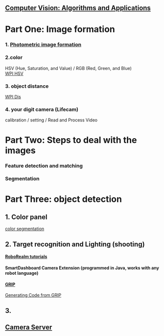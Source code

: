 
## [Computer Vision: Algorithms and Applications](http://szeliski.org/Book/)

# Part One: Image formation

### 1. [Photometric image formation](https://cseweb.ucsd.edu/classes/sp15/cse152-a/lec6.pdf)

### 2.color  
HSV (Hue, Saturation, and Value) / RGB (Red, Green, and Blue)        
[WPI HSV](https://docs.wpilib.org/en/latest/docs/software/vision-processing/introduction/identifying-and-processing-the-targets.html#what-is-hsl-hsv)

### 3. object distance
[WPI Dis](https://docs.wpilib.org/en/latest/docs/software/vision-processing/introduction/identifying-and-processing-the-targets.html#distance)


### 4. your digit camera (Lifecam)
calibration / setting /  Read and Process Video


# Part Two: Steps to deal with the images

### Feature detection and matching

### Segmentation







# Part Three: object detection 

## 1. Color panel 

[color segmentation](https://www.cs.cmu.edu/~dst/Tekkotsu/Tutorial/colorsegment.shtml)

## 2. Target recognition and Lighting (shooting)

#### [RoboRealm tutorials](http://www.roborealm.com/tutorials.php)

#### SmartDashboard Camera Extension (programmed in Java, works with any robot language)

#### [GRIP](https://docs.wpilib.org/en/latest/docs/software/vision-processing/grip/introduction-to-grip.html)

[Generating Code from GRIP](https://docs.wpilib.org/en/latest/docs/software/vision-processing/grip/generating-code-from-grip.html) 


## 3. 



## [Camera Server](https://first.wpi.edu/FRC/roborio/beta/docs/java/edu/wpi/first/wpilibj/CameraServer.html)

